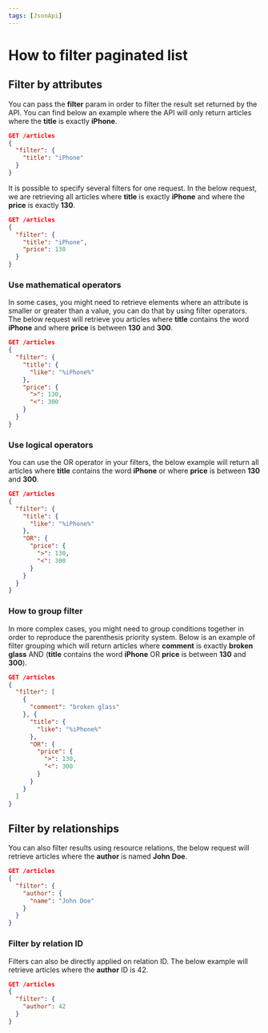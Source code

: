 ```yaml
---
tags: [JsonApi]
---
```


# How to filter paginated list

## Filter by attributes

You can pass the **filter** param in order to filter the result set returned by the API. You can find below an example where the API will only return articles where the **title** is exactly **iPhone**.

```json
GET /articles
{
  "filter": {
    "title": "iPhone"
  }
}
```

It is possible to specify several filters for one request. In the below request, we are retrieving all articles where **title** is exactly **iPhone** and where the **price** is exactly **130**.

```json
GET /articles
{
  "filter": {
    "title": "iPhone",
    "price": 130
  }
}
```

### Use mathematical operators

In some cases, you might need to retrieve elements where an attribute is smaller or greater than a value, you can do that by using filter operators. The below request will retrieve you articles where **title** contains the word **iPhone** and where **price** is between **130** and **300**.

```json
GET /articles
{
  "filter": {
    "title": {
      "like": "%iPhone%"
    },
    "price": {
      ">": 130,
      "<": 300
    }
  }
}
```

### Use logical operators

You can use the OR operator in your filters, the below example will return all articles where **title** contains the word **iPhone** or where **price** is between **130** and **300**.

```json
GET /articles
{
  "filter": {
    "title": {
      "like": "%iPhone%"
    },
    "OR": {
      "price": {
        ">": 130,
        "<": 300
      }
    }
  }
}
```

### How to group filter

In more complex cases, you might need to group conditions together in order to reproduce the parenthesis priority system. Below is an example of filter grouping which will return articles where **comment** is exactly **broken glass** AND (**title** contains the word **iPhone** OR **price** is between **130** and **300**).

```json
GET /articles
{
  "filter": [
    {
      "comment": "broken glass"
    }, {
      "title": {
        "like": "%iPhone%"
      },
      "OR": {
        "price": {
          ">": 130,
          "<": 300
        }
      }
    }
  ]
}
```

## Filter by relationships

You can also filter results using resource relations, the below request will retrieve articles where the **author** is named **John Doe**.

```json
GET /articles
{
  "filter": {
    "author": {
      "name": "John Doe"
    }
  }
}
```

### Filter by relation ID

Filters can also be directly applied on relation ID. The below example will retrieve articles where the **author** ID is 42.

```json
GET /articles
{
  "filter": {
    "author": 42
  }
}
```